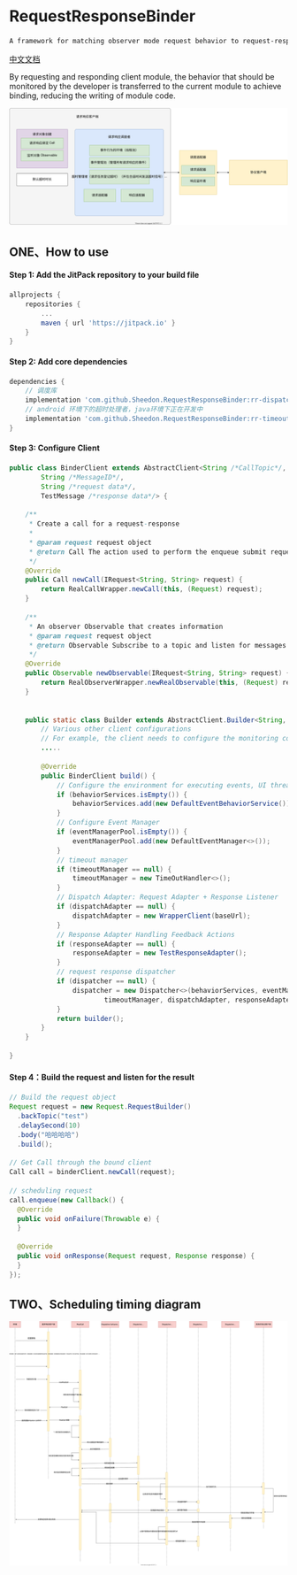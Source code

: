 # RequestResponseBinder
```tex
A framework for matching observer mode request behavior to request-response mode.
```
[中文文档](README_CN.md)

By requesting and responding client module, the behavior that should be monitored by the developer is transferred to the current module to achieve binding, reducing the writing of module code.

![绑定方式](https://raw.githubusercontent.com/Sheedon/RequestResponseBinder/99038d4cfdfd1d1415f18361d69e3c7ffb7d224c/image/structure_chart.svg)



## ONE、How to use

#### Step 1: Add the JitPack repository to your build file

```groovy
allprojects {
    repositories {
        ...
        maven { url 'https://jitpack.io' }
    }
}
```

#### Step 2: Add core dependencies

```groovy
dependencies {
    // 调度库
    implementation 'com.github.Sheedon.RequestResponseBinder:rr-dispatcher:0.1-alpha'
    // android 环境下的超时处理者，java环境下正在开发中
    implementation 'com.github.Sheedon.RequestResponseBinder:rr-timeout-android:0.1-alpha'
}
```



#### Step 3: Configure Client

```java
public class BinderClient extends AbstractClient<String /*CallTopic*/,
        String /*MessageID*/, 
        String /*request data*/, 
        TestMessage /*response data*/> {

    /**
     * Create a call for a request-response
     *
     * @param request request object
     * @return Call The action used to perform the enqueue submit request
     */
    @Override
    public Call newCall(IRequest<String, String> request) {
        return RealCallWrapper.newCall(this, (Request) request);
    }

    /**
     * An observer Observable that creates information
     * @param request request object
     * @return Observable Subscribe to a topic and listen for messages from that topic
     */
    @Override
    public Observable newObservable(IRequest<String, String> request) {
        return RealObserverWrapper.newRealObservable(this, (Request) request);
    }

  
    public static class Builder extends AbstractClient.Builder<String, String, String, TestMessage> {
        // Various other client configurations
        // For example, the client needs to configure the monitoring content, reconnection mechanism, etc.
      	.....

        @Override
        public BinderClient build() {
          	// Configure the environment for executing events, UI thread sub-thread thread pool. .
            if (behaviorServices.isEmpty()) {
                behaviorServices.add(new DefaultEventBehaviorService());
            }
          	// Configure Event Manager
            if (eventManagerPool.isEmpty()) {
                eventManagerPool.add(new DefaultEventManager<>());
            }
          	// timeout manager
            if (timeoutManager == null) {
                timeoutManager = new TimeOutHandler<>();
            }
          	// Dispatch Adapter: Request Adapter + Response Listener
            if (dispatchAdapter == null) {
                dispatchAdapter = new WrapperClient(baseUrl);
            }
          	// Response Adapter Handling Feedback Actions
            if (responseAdapter == null) {
                responseAdapter = new TestResponseAdapter();
            }
          	// request response dispatcher
            if (dispatcher == null) {
                dispatcher = new Dispatcher<>(behaviorServices, eventManagerPool,
                        timeoutManager, dispatchAdapter, responseAdapter);
            }
            return builder();
        }
    }

}
```



#### Step 4：Build the request and listen for the result

```java
// Build the request object
Request request = new Request.RequestBuilder()
  .backTopic("test")
  .delaySecond(10)
  .body("哈哈哈哈")
  .build();

// Get Call through the bound client
Call call = binderClient.newCall(request);

// scheduling request
call.enqueue(new Callback() {
  @Override
  public void onFailure(Throwable e) {
  }
  
  @Override
  public void onResponse(Request request, Response response) {
  }
});
```



## TWO、Scheduling timing diagram

![时序图](https://raw.githubusercontent.com/Sheedon/RequestResponseBinder/bcb0cd5831cc140349107af453cc6c3f5c792be8/image/%E6%97%B6%E5%BA%8F%E5%9B%BE.svg)
